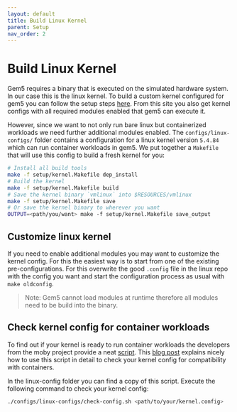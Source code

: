 ```yaml
---
layout: default
title: Build Linux Kernel
parent: Setup
nav_order: 2
---
```


# Build Linux Kernel

Gem5 requires a binary that is executed on the simulated hardware system. In our case this is the linux kernel. To build a custom kernel configured for gem5 you can follow the setup steps [here](https://gem5.googlesource.com/public/gem5-resources/+/refs/heads/stable/src/linux-kernel/). From this site you also get kernel configs with all required modules enabled that gem5 can execute it.

However, since we want to not only run bare linux but containerized workloads we need further additional modules enabled. The `configs/linux-configs/` folder contains a configuration for a linux kernel version `5.4.84` which can run container workloads in gem5.
We put together a `Makefile` that will use this config to build a fresh kernel for you:

```bash
# Install all build tools
make -f setup/kernel.Makefile dep_install
# Build the kernel
make -f setup/kernel.Makefile build
# Save the kernel binary `vmlinux` into $RESOURCES/vmlinux
make -f setup/kernel.Makefile save
# Or save the kernel binary to wherever you want
OUTPUT=<path/you/want> make -f setup/kernel.Makefile save_output
```


## Customize linux kernel
If you need to enable additional modules you may want to customize the kernel config. For this the easiest way is to start from one of the existing pre-configurations. For this overwrite the good `.config` file in the linux repo with the config you want and start the configuration process as usual with `make oldconfig`.
> Note: Gem5 cannot load modules at runtime therefore all modules need to be build into the binary.

## Check kernel config for container workloads
To find out if your kernel is ready to run container workloads the developers from the moby project provide a neat [script](https://github.com/moby/moby/raw/master/contrib/check-config.sh).
This [blog post](https://blog.hypriot.com/post/verify-kernel-container-compatibility/) explains nicely how to use this script in detail to check your kernel config for compatibility with containers.

In the linux-config folder you can find a copy of this script. Execute the following command to check your kernel config:
```bash
./configs/linux-configs/check-config.sh <path/to/your/kernel.config>
```